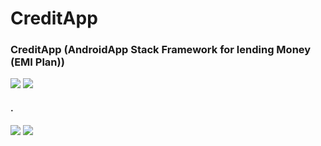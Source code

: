 <h1>CreditApp</h1>
<h3>CreditApp (AndroidApp Stack Framework for lending Money (EMI Plan))  </h3>
<img src="https://github.com/user-attachments/assets/45dacbdd-f9ff-4b5b-a404-ca3a5a9bfad4">
<img src="https://github.com/user-attachments/assets/fa6c0e53-a93d-4450-b3a6-b4d43fcdb4cb">
<h4>.</h4>
<img src="https://github.com/user-attachments/assets/3baa6b90-e429-4656-8278-f5c6122eae83">
<img src="https://github.com/user-attachments/assets/2cd01c61-7d52-4699-904f-274f3d3842b3">
